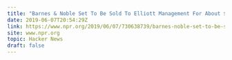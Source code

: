 ```yaml
---
title: "Barnes & Noble Set To Be Sold To Elliott Management For About $683M"
date: 2019-06-07T20:54:29Z
link: https://www.npr.org/2019/06/07/730638739/barnes-noble-set-to-be-sold-to-elliott-management-for-about-683-million?utm_medium=RSS&utm_source=hune
site: www.npr.org
topic: Hacker News
draft: false
---
```

